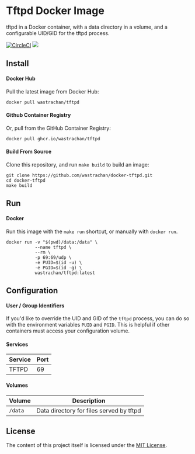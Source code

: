 # Tftpd Docker Image

tftpd in a Docker container, with a data directory in a volume, and a configurable UID/GID for the tftpd process.

[![CircleCI](https://circleci.com/gh/wastrachan/docker-tftpd/tree/master.svg?style=svg)](https://circleci.com/gh/wastrachan/docker-tftpd/tree/master)
[![](https://img.shields.io/docker/pulls/wastrachan/tftpd.svg)](https://hub.docker.com/r/wastrachan/tftpd)

## Install

#### Docker Hub

Pull the latest image from Docker Hub:

```shell
docker pull wastrachan/tftpd
```

#### Github Container Registry

Or, pull from the GitHub Container Registry:

```shell
docker pull ghcr.io/wastrachan/tftpd
```

#### Build From Source

Clone this repository, and run `make build` to build an image:

```shell
git clone https://github.com/wastrachan/docker-tftpd.git
cd docker-tftpd
make build
```

## Run

#### Docker

Run this image with the `make run` shortcut, or manually with `docker run`.

```shell
docker run -v "$(pwd)/data:/data" \
           --name tftpd \
           --rm \
           -p 69:69/udp \
           -e PUID=$(id -u) \
           -e PGID=$(id -g) \
           wastrachan/tftpd:latest
```

## Configuration

#### User / Group Identifiers

If you'd like to override the UID and GID of the `tftpd` process, you can do so with the environment variables `PUID` and `PGID`. This is helpful if other containers must access your configuration volume.

#### Services

| Service | Port |
| ------- | ---- |
| TFTPD   | 69   |

#### Volumes

| Volume  | Description                              |
| ------- | ---------------------------------------- |
| `/data` | Data directory for files served by tftpd |

## License

The content of this project itself is licensed under the [MIT License](LICENSE).
